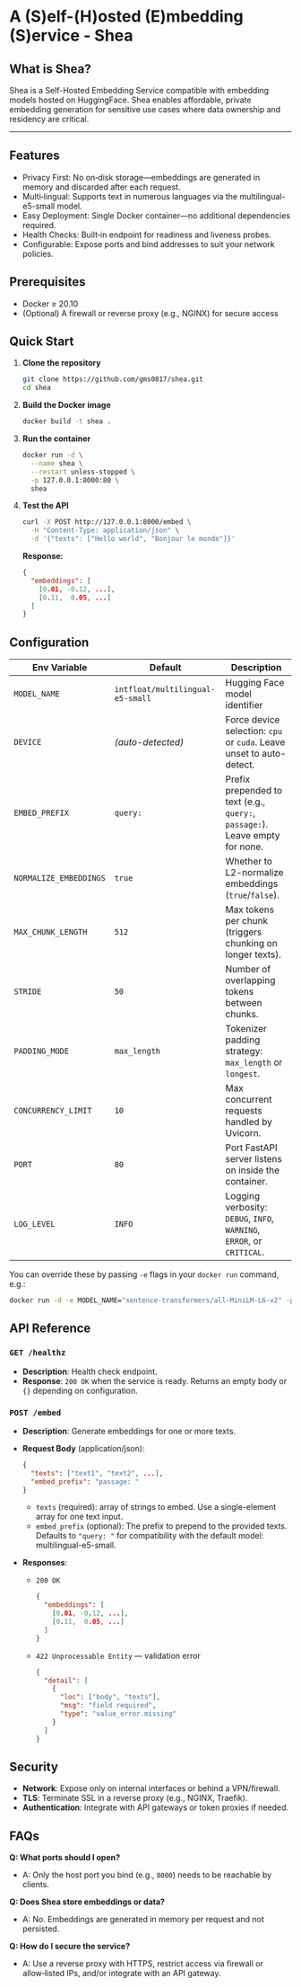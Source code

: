 # A (S)elf-(H)osted (E)mbedding (S)ervice - Shea

## What is Shea?
Shea is a Self-Hosted Embedding Service compatible with embedding models hosted on HuggingFace.
Shea enables affordable, private embedding generation for sensitive use cases where data ownership and residency are critical.

---

## Features
- Privacy First: No on‑disk storage—embeddings are generated in memory and discarded after each request.
- Multi‑lingual: Supports text in numerous languages via the multilingual-e5-small model.
- Easy Deployment: Single Docker container—no additional dependencies required.
- Health Checks: Built‑in endpoint for readiness and liveness probes.
- Configurable: Expose ports and bind addresses to suit your network policies.

## Prerequisites
- Docker ≥ 20.10
- (Optional) A firewall or reverse proxy (e.g., NGINX) for secure access

## Quick Start

1. **Clone the repository**

   ```bash
   git clone https://github.com/gms0817/shea.git
   cd shea
   ```

2. **Build the Docker image**

   ```bash
   docker build -t shea .
   ```

3. **Run the container**

   ```bash
   docker run -d \
     --name shea \
     --restart unless-stopped \
     -p 127.0.0.1:8000:80 \
     shea
   ```

4. **Test the API**

   ```bash
   curl -X POST http://127.0.0.1:8000/embed \
     -H "Content-Type: application/json" \
     -d '{"texts": ["Hello world", "Bonjour le monde"]}'
   ```

   **Response:**

   ```json
   {
     "embeddings": [
       [0.01, -0.12, ...],
       [0.11,  0.05, ...]
     ]
   }
   ```

## Configuration

| Env Variable           | Default                          | Description                                                                |
| ---------------------- | -------------------------------- | -------------------------------------------------------------------------- |
| `MODEL_NAME`           | `intfloat/multilingual-e5-small` | Hugging Face model identifier                                              |
| `DEVICE`               | *(auto-detected)*                | Force device selection: `cpu` or `cuda`. Leave unset to auto-detect.       |
| `EMBED_PREFIX`         | `query:`                         | Prefix prepended to text (e.g., `query:`, `passage:`). Leave empty for none.|
| `NORMALIZE_EMBEDDINGS` | `true`                           | Whether to L2-normalize embeddings (`true`/`false`).                       |
| `MAX_CHUNK_LENGTH`     | `512`                            | Max tokens per chunk (triggers chunking on longer texts).                  |
| `STRIDE`               | `50`                             | Number of overlapping tokens between chunks.                               |
| `PADDING_MODE`         | `max_length`                     | Tokenizer padding strategy: `max_length` or `longest`.                     |
| `CONCURRENCY_LIMIT`    | `10`                             | Max concurrent requests handled by Uvicorn.                                |
| `PORT`                 | `80`                             | Port FastAPI server listens on inside the container.                       |
| `LOG_LEVEL`            | `INFO`                           | Logging verbosity: `DEBUG`, `INFO`, `WARNING`, `ERROR`, or `CRITICAL`.     |

You can override these by passing `-e` flags in your `docker run` command, e.g.:

```bash
docker run -d -e MODEL_NAME="sentence-transformers/all-MiniLM-L6-v2" -p 8000:80 shea
````

## API Reference

### `GET /healthz`

* **Description**: Health check endpoint.
* **Response**: `200 OK` when the service is ready. Returns an empty body or `{}` depending on configuration.

### `POST /embed`

* **Description**: Generate embeddings for one or more texts.

* **Request Body** (application/json):

  ```json
  {
    "texts": ["text1", "text2", ...],
    "embed_prefix": "passage: "
  }
  ```

   * `texts` (required): array of strings to embed. Use a single-element array for one text input.
   * `embed_prefix` (optional): The prefix to prepend to the provided texts. Defaults to `"query: "` for compatibility with the default model: multilingual-e5-small.

* **Responses**:

   * `200 OK`

     ```json
     {
       "embeddings": [
         [0.01, -0.12, ...],
         [0.11,  0.05, ...]
       ]
     }
     ```
   * `422 Unprocessable Entity` — validation error

     ```json
     {
       "detail": [
         {
           "loc": ["body", "texts"],
           "msg": "field required",
           "type": "value_error.missing"
         }
       ]
     }
     ```


## Security

* **Network**: Expose only on internal interfaces or behind a VPN/firewall.
* **TLS**: Terminate SSL in a reverse proxy (e.g., NGINX, Traefik).
* **Authentication**: Integrate with API gateways or token proxies if needed.

## FAQs

**Q: What ports should I open?**
* A: Only the host port you bind (e.g., `8000`) needs to be reachable by clients.

**Q: Does Shea store embeddings or data?**
* A: No. Embeddings are generated in memory per request and not persisted.

**Q: How do I secure the service?**
* A: Use a reverse proxy with HTTPS, restrict access via firewall or allow‑listed IPs, and/or integrate with an API gateway.